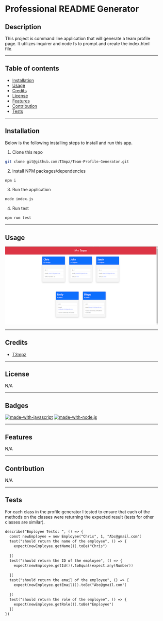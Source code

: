 # Professional README Generator

## Description

This project is command line application that will generate a team profile page. It utilizes inquirer and node fs to prompt and create the index.html file.

---

## Table of contents

- [Installation](#installation)
- [Usage](#usage)
- [Credits](#credits)
- [License](#license)
- [Features](#features)
- [Contribution](#contribution)
- [Tests](#tests)

---

## Installation 
Below is the following installing steps to install and run this app.

1. Clone this repo
```sh
git clone git@github.com:T3mpz/Team-Profile-Generator.git
```
2. Install NPM packages/dependencies 
```sh
npm i
```
3. Run the application 
```sh
node index.js
```
4. Run test 
```sh
npm run test
```

---

## Usage

![Alt text](images/teamgenerator.png)

---

## Credits

- [T3mpz](https://github.com/T3mpz)

---

## License

N/A

---

## Badges 
[![made-with-javascript](https://img.shields.io/badge/Made%20with-JavaScript-1f425f.svg)](https://www.javascript.com)
[![made-with-node.js](https://img.shields.io/badge/Made%20with-Node.js-1f425f.svg)](https://www.javascript.com)

---

## Features

N/A

---


## Contribution
N/A

---


## Tests

For each class in the profile generator I tested to ensure that each of the methods on the classes were returning the expected result (tests for other classes are similar).

```
describe("Employee Tests: ", () => {
  const newEmployee = new Employee("Chris", 1, "Abc@gmail.com")
  test("should return the name of the employee", () => {
    expect(newEmployee.getName()).toBe("Chris")
  
  })
  test("should return the ID of the employee", () => {
    expect(newEmployee.getId()).toEqual(expect.any(Number))
  
  })
  test("should return the email of the employee", () => {
    expect(newEmployee.getEmail()).toBe("Abc@gmail.com")
  
  })
  test("should return the role of the employee", () => {
    expect(newEmployee.getRole()).toBe("Employee")
  })
})
```